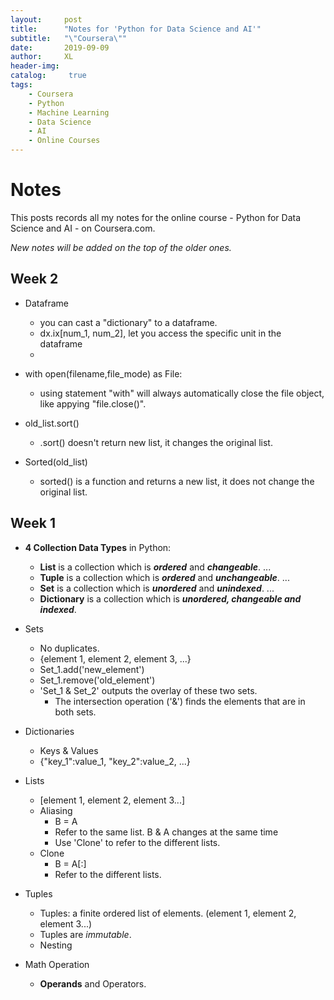 ```yaml
---
layout:     post
title:      "Notes for 'Python for Data Science and AI'"
subtitle:   "\"Coursera\""
date:       2019-09-09
author:     XL
header-img: 
catalog: 	 true
tags:
    - Coursera
    - Python
    - Machine Learning
    - Data Science
    - AI
    - Online Courses
---
```

# Notes 

This posts records all my notes for the online course - Python for Data Science and AI - on Coursera.com.

*New notes will be added on the top of the older ones.*


## Week 2

- Dataframe
	- you can cast a "dictionary" to a dataframe.
	- dx.ix[num_1, num_2], let you access the specific unit in the dataframe
	- 

- with open(filename,file_mode) as File:
	- using statement "with" will always automatically close the file object, like appying "file.close()".

- old_list.sort()
	- .sort() doesn't return new list, it changes the original list.

- Sorted(old_list)
	- sorted() is a function and returns a new list, it does not change the original list.

## Week 1

- **4 Collection Data Types** in Python:
	- **List** is a collection which is ***ordered*** and ***changeable***. ...
	- **Tuple** is a collection which is ***ordered*** and ***unchangeable***. ...
	- **Set** is a collection which is ***unordered*** and ***unindexed***. ...
	- **Dictionary** is a collection which is ***unordered, changeable and indexed***.

- Sets
	- No duplicates.
	- {element 1, element 2, element 3, ...}
	- Set_1.add('new_element')
	- Set_1.remove('old_element')
	- 'Set_1 & Set_2' outputs the overlay of these two sets.
		- The intersection operation ('&') finds the elements that are in both sets.

- Dictionaries
	- Keys & Values
	- {"key_1":value_1, "key_2":value_2, ...}

- Lists
	- [element 1, element 2, element 3...]
	 - Aliasing
	 	- B = A
	 	- Refer to the same list. B & A changes at the same time
	 	- Use 'Clone' to refer to the different lists.
	 - Clone
	 	- B = A[:]
	 	- Refer to the different lists.

- Tuples
	- Tuples: a finite ordered list of elements. (element 1, element 2, element 3...)
	- Tuples are *immutable*.
	- Nesting

- Math Operation
	- **Operands** and Operators.